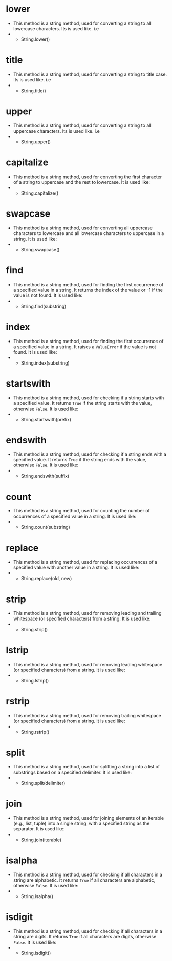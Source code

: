 # lower

- This method is a string method, used for converting a string to all lowercase characters. Its is used like. i.e
- - String.lower()

# title

- This method is a string method, used for converting a string to title case. Its is used like. i.e
- - String.title()

# upper

- This method is a string method, used for converting a string to all uppercase characters. Its is used like. i.e
- - String.upper()

# capitalize

- This method is a string method, used for converting the first character of a string to uppercase and the rest to lowercase. It is used like:
- - String.capitalize()

# swapcase

- This method is a string method, used for converting all uppercase characters to lowercase and all lowercase characters to uppercase in a string. It is used like:
- - String.swapcase()

# find

- This method is a string method, used for finding the first occurrence of a specified value in a string. It returns the index of the value or -1 if the value is not found. It is used like:
- - String.find(substring)

# index

- This method is a string method, used for finding the first occurrence of a specified value in a string. It raises a `ValueError` if the value is not found. It is used like:
- - String.index(substring)

# startswith

- This method is a string method, used for checking if a string starts with a specified value. It returns `True` if the string starts with the value, otherwise `False`. It is used like:
- - String.startswith(prefix)

# endswith

- This method is a string method, used for checking if a string ends with a specified value. It returns `True` if the string ends with the value, otherwise `False`. It is used like:
- - String.endswith(suffix)

# count

- This method is a string method, used for counting the number of occurrences of a specified value in a string. It is used like:
- - String.count(substring)

# replace

- This method is a string method, used for replacing occurrences of a specified value with another value in a string. It is used like:
- - String.replace(old, new)

# strip

- This method is a string method, used for removing leading and trailing whitespace (or specified characters) from a string. It is used like:
- - String.strip()

# lstrip

- This method is a string method, used for removing leading whitespace (or specified characters) from a string. It is used like:
- - String.lstrip()

# rstrip

- This method is a string method, used for removing trailing whitespace (or specified characters) from a string. It is used like:
- - String.rstrip()

# split

- This method is a string method, used for splitting a string into a list of substrings based on a specified delimiter. It is used like:
- - String.split(delimiter)

# join

- This method is a string method, used for joining elements of an iterable (e.g., list, tuple) into a single string, with a specified string as the separator. It is used like:
- - String.join(iterable)

# isalpha

- This method is a string method, used for checking if all characters in a string are alphabetic. It returns `True` if all characters are alphabetic, otherwise `False`. It is used like:
- - String.isalpha()

# isdigit

- This method is a string method, used for checking if all characters in a string are digits. It returns `True` if all characters are digits, otherwise `False`. It is used like:
- - String.isdigit()
